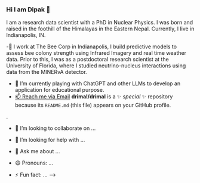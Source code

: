 ### Hi I am Dipak 👋
I am a research data scientist with a PhD in Nuclear Physics. I was born and raised in the foothill of the Himalayas in the Eastern Nepal. Currently, I live in Indianapolis, IN.

-🔭 I work at The Bee Corp in Indianapolis, I build predictive models to assess bee colony strength using Infrared Imagery and real time weather data. Prior to this, I was as a postdoctoral research scientist at the University of Florida, where I studied neutrino-nucleus interactions using data from the MINERvA detector.
- 🌱 I’m currently playing with ChatGPT and other LLMs to develop an application for educational purpose. 
- [📫 Reach me via Email](rimaldipak@gmail.com)
**drimal/drimal** is a ✨ _special_ ✨ repository because its `README.md` (this file) appears on your GitHub profile.

.

- 👯 I’m looking to collaborate on ...
- 🤔 I’m looking for help with ...
- 💬 Ask me about ...

- 😄 Pronouns: ...
- ⚡ Fun fact: ...
-->
